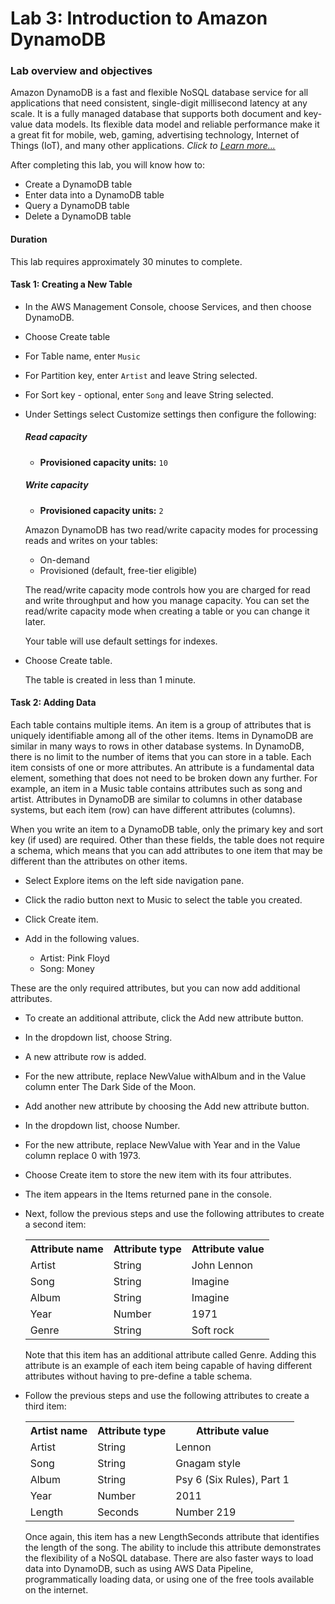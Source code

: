 #   Lab 3: Introduction to Amazon DynamoDB

### Lab overview and objectives

Amazon DynamoDB is a fast and flexible NoSQL database service for all applications that need consistent, single-digit millisecond latency at any scale. It is a fully managed database that supports both document and key-value data models. Its flexible data model and reliable performance make it a great fit for mobile, web, gaming, advertising technology, Internet of Things (IoT), and many other applications. _Click to [Learn more...](https://awseducate.instructure.com/courses/768/assignments/3147?module_item_id=13565)_

After completing this lab, you will know how to:

+   Create a DynamoDB table
+   Enter data into a DynamoDB table
+   Query a DynamoDB table
+   Delete a DynamoDB table

####   Duration
This lab requires approximately 30 minutes to complete.

####    Task 1: Creating a New Table

+   In the AWS Management Console, choose Services, and then choose DynamoDB.

+   Choose Create table
+   For Table name, enter `Music`
+   For Partition key, enter `Artist` and leave String selected.
+   For Sort key - optional, enter `Song` and leave String selected.
+   Under Settings select Customize settings then configure the following:

    #####   Read capacity
    +   <b>Provisioned capacity units:</b> `10`

    #####   Write capacity
    +   <b>Provisioned capacity units:</b> `2`

    Amazon DynamoDB has two read/write capacity modes for processing reads and writes on your tables:

    +   On-demand
    +   Provisioned (default, free-tier eligible)

    The read/write capacity mode controls how you are charged for read and write throughput and how you manage capacity. You can set the read/write capacity mode when creating a table or you can change it later.

    Your table will use default settings for indexes.

+   Choose Create table.
            
    The table is created in less than 1 minute.

####    Task 2: Adding Data

Each table contains multiple items. An item is a group of attributes that is uniquely identifiable among all of the other items. Items in DynamoDB are similar in many ways to rows in other database systems. In DynamoDB, there is no limit to the number of items that you can store in a table.
Each item consists of one or more attributes. An attribute is a fundamental data element, something that does not need to be broken down any further. For example, an item in a Music table contains attributes such as song and artist. Attributes in DynamoDB are similar to columns in other database systems, but each item (row) can have different attributes (columns).

When you write an item to a DynamoDB table, only the primary key and sort key (if used) are required.  Other than these fields, the table does not require a schema, which means that you can add attributes to one item that may be different than the attributes on other items.
+   Select Explore items on the left side navigation pane.

+   Click the radio button next to Music to select the table you created.

+   Click Create item.

+   Add in the following values.

    +   Artist: Pink Floyd
    +   Song: Money

These are the only required attributes, but you can now add additional attributes.
+   To create an additional attribute, click the Add new attribute button.

+   In the dropdown list, choose String.

+   A new attribute row is added.

+   For the new attribute, replace NewValue withAlbum and in the Value column enter The Dark Side of the Moon.

+   Add another new attribute by choosing the Add new attribute button.
+   In the dropdown list, choose Number.

+   For the new attribute, replace NewValue with Year and in the Value column replace 0 with 1973.
+   Choose Create item to store the new item with its four attributes.


+   The item appears in the Items returned pane in the console.
+   Next, follow the previous steps and use the following attributes to create a second item:
    <table>
    <tr>
    <th>Attribute name</td>
    <th>Attribute type</td>
    <th>Attribute value</td>
    </tr>

    <tr>
    <td>Artist</td>
    <td>String</td>
    <td>John Lennon</td>
    </tr>

    <tr>
    <td>Song</td>
    <td>String</td>
    <td>Imagine</td>
    </tr>

    <tr>
    <td>Album</td>
    <td>String</td>
    <td>Imagine</td>
    </tr>

    <tr>
    <td>Year</td>
    <td>Number</td>
    <td>1971</td>
    </tr>

    <tr>
    <td>Genre</td>
    <td>String</td>
    <td>Soft rock</td>
    </tr>

    </table>


    Note that this item has an additional attribute called Genre. Adding this attribute is an example of each item being capable of having different attributes without having to pre-define a table schema.

+   Follow the previous steps and use the following attributes to create a third item:
    <table>
    <tr>
    <th>Artist name</td>
    <th>Attribute type</td>
    <th>Attribute value</td>
    </tr>

    <tr>
    <td>Artist</td>
    <td>String</td>
    <td>Lennon</td>
    </tr>

    <tr>
    <td>Song</td>
    <td>String</td>
    <td>Gnagam style</td>
    </tr>

    <tr>
    <td>Album</td>
    <td>String</td>
    <td>Psy 6 (Six Rules), Part 1</td>
    </tr>

    <tr>
    <td>Year</td>
    <td>Number</td>
    <td>2011</td>
    </tr>

    <tr>
    <td>Length</td>
    <td>Seconds</td>
    <td>Number 219</td>
    </tr>

    </table>

    Once again, this item has a new LengthSeconds attribute that identifies the length of the song. The ability to include this attribute demonstrates the flexibility of a NoSQL database.
    There are also faster ways to load data into DynamoDB, such as using AWS Data Pipeline, programmatically loading data, or using one of the free tools available on the internet.